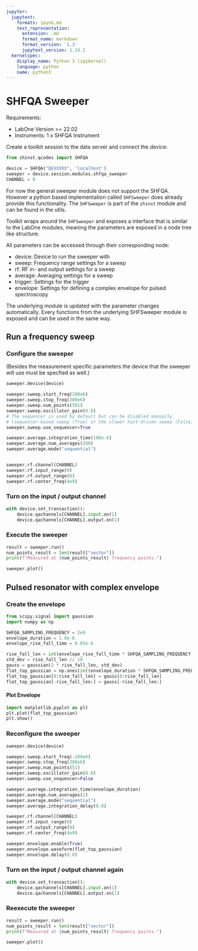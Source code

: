 ```yaml
---
jupyter:
  jupytext:
    formats: ipynb,md
    text_representation:
      extension: .md
      format_name: markdown
      format_version: '1.3'
      jupytext_version: 1.14.1
  kernelspec:
    display_name: Python 3 (ipykernel)
    language: python
    name: python3
---
```


# SHFQA Sweeper

Requirements:

* LabOne Version >= 22.02
* Instruments:
    1 x SHFQA Instrument

Create a toolkit session to the data server and connect the device:

```python vscode={"languageId": "python"}
from zhinst.qcodes import SHFQA

device = SHFQA("DEVXXXX", 'localhost')
sweeper = device.session.modules.shfqa_sweeper
CHANNEL = 0
```

For now the general sweeper module does not support the SHFQA. However a
python based implementation called ``SHFSweeper`` does already provide
this functionality. The ``SHFSweeper`` is part of the ``zhinst`` module
and can be found in the utils.

Toolkit wraps around the ``SHFSweeper`` and exposes a interface that is
similar to the LabOne modules, meaning the parameters are exposed in a
node tree like structure.

All parameters can be accessed through their corresponding node:

* device: Device to run the sweeper with
* sweep: Frequency range settings for a sweep
* rf: RF in- and output settings for a sweep
* average: Averaging settings for a sweep
* trigger: Settings for the trigger
* envelope: Settings for defining a complex envelope for pulsed spectroscopy

The underlying module is updated with the parameter changes automatically.
Every functions from the underlying SHFSweeper module is exposed and can be
used in the same way.


## Run a frequency sweep
### Configure the sweeper

(Besides the measurement specific parameters the device that the sweeper will use
must be specfied as well.)

```python vscode={"languageId": "python"}
sweeper.device(device)

sweeper.sweep.start_freq(200e6)
sweeper.sweep.stop_freq(300e6)
sweeper.sweep.num_points(501)
sweeper.sweep.oscillator_gain(0.8)
# The sequencer is used by default but can be disabled manually
# (sequencer-based sweep (True) or the slower host-driven sweep (False))
sweeper.sweep.use_sequencer=True

sweeper.average.integration_time(100e-6)
sweeper.average.num_averages(200)
sweeper.average.mode("sequential")


sweeper.rf.channel(CHANNEL)
sweeper.rf.input_range(0)
sweeper.rf.output_range(0)
sweeper.rf.center_freq(4e9)
```

### Turn on the input / output channel

```python vscode={"languageId": "python"}
with device.set_transaction():
    device.qachannels[CHANNEL].input.on(1)
    device.qachannels[CHANNEL].output.on(1)
```

### Execute the sweeper

```python vscode={"languageId": "python"}
result = sweeper.run()
num_points_result = len(result["vector"])
print(f"Measured at {num_points_result} frequency points.")
```

```python vscode={"languageId": "python"}
sweeper.plot()
```

## Pulsed resonator with complex envelope

### Create the envelope

```python vscode={"languageId": "python"}
from scipy.signal import gaussian
import numpy as np

SHFQA_SAMPLING_FREQUENCY = 2e9
envelope_duration = 1.0e-6
envelope_rise_fall_time = 0.05e-6

rise_fall_len = int(envelope_rise_fall_time * SHFQA_SAMPLING_FREQUENCY)
std_dev = rise_fall_len // 10
gauss = gaussian(2 * rise_fall_len, std_dev)
flat_top_gaussian = np.ones(int(envelope_duration * SHFQA_SAMPLING_FREQUENCY))
flat_top_gaussian[0:rise_fall_len] = gauss[0:rise_fall_len]
flat_top_gaussian[-rise_fall_len:] = gauss[-rise_fall_len:]
```

#### Plot Envelope

```python vscode={"languageId": "python"}
import matplotlib.pyplot as plt
plt.plot(flat_top_gaussian)
plt.show()
```

### Reconfigure the sweeper

```python vscode={"languageId": "python"}
sweeper.device(device)

sweeper.sweep.start_freq(-200e6)
sweeper.sweep.stop_freq(300e6)
sweeper.sweep.num_points(51)
sweeper.sweep.oscillator_gain(0.8)
sweeper.sweep.use_sequencer=False

sweeper.average.integration_time(envelope_duration)
sweeper.average.num_averages(2)
sweeper.average.mode("sequential")
sweeper.average.integration_delay(0.0)

sweeper.rf.channel(CHANNEL)
sweeper.rf.input_range(0)
sweeper.rf.output_range(0)
sweeper.rf.center_freq(4e9)

sweeper.envelope.enable(True)
sweeper.envelope.waveform(flat_top_gaussian)
sweeper.envelope.delay(0.0)
```

### Turn on the input / output channel again

```python vscode={"languageId": "python"}
with device.set_transaction():
    device.qachannels[CHANNEL].input.on(1)
    device.qachannels[CHANNEL].output.on(1)
```

### Reexecute the sweeper

```python vscode={"languageId": "python"}
result = sweeper.run()
num_points_result = len(result["vector"])
print(f"Measured at {num_points_result} frequency points.")
```

```python vscode={"languageId": "python"}
sweeper.plot()
```
